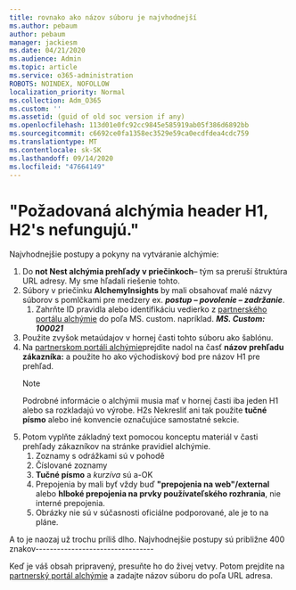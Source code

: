```yaml
---
title: rovnako ako názov súboru je najvhodnejší
ms.author: pebaum
author: pebaum
manager: jackiesm
ms.date: 04/21/2020
ms.audience: Admin
ms.topic: article
ms.service: o365-administration
ROBOTS: NOINDEX, NOFOLLOW
localization_priority: Normal
ms.collection: Adm_O365
ms.custom: ''
ms.assetid: (guid of old soc version if any)
ms.openlocfilehash: 113d01e0fc92cc9845e585919ab05f386d6892bb
ms.sourcegitcommit: c6692ce0fa1358ec3529e59ca0ecdfdea4cdc759
ms.translationtype: MT
ms.contentlocale: sk-SK
ms.lasthandoff: 09/14/2020
ms.locfileid: "47664149"
---
```

# <a name="required-alchemy-header-h1-h2s-dont-work"></a>"Požadovaná alchýmia header H1, H2's nefungujú."
Najvhodnejšie postupy a pokyny na vytváranie alchýmie:

1. Do **not Nest alchýmia prehľady v priečinkoch**– tým sa preruší štruktúra URL adresy. My sme hľadali riešenie tohto.
1. Súbory v priečinku **AlchemyInsights** by mali obsahovať malé názvy súborov s pomlčkami pre medzery ex. ***postup – povolenie – zadržanie***.
    1. Zahrňte ID pravidla alebo identifikáciu vedierko z [partnerského portálu alchýmie](https://alchemyportal.azurewebsites.net) do poľa MS. custom. napríklad. ***MS. Custom: 100021***
1. Použite zvyšok metaúdajov v hornej časti tohto súboru ako šablónu.
1. Na [partnerskom portáli alchýmie](https://alchemyportal.azurewebsites.net)prejdite nadol na časť **názov prehľadu zákazníka:** a použite ho ako východiskový bod pre názov H1 pre prehľad. 
    > [!NOTE]
    > Podrobné informácie o alchýmii musia mať v hornej časti iba jeden H1 alebo sa rozkladajú vo výrobe. H2s Nekresliť ani tak použite **tučné písmo** alebo iné konvencie označujúce samostatné sekcie.
1. Potom vyplňte základný text pomocou konceptu materiál v časti prehľady zákazníkov na stránke pravidiel alchýmie.
    1. Zoznamy s odrážkami sú v pohodě
    1. Číslované zoznamy
    1. **Tučné písmo** a *kurzíva* sú a-OK
    1. Prepojenia by mali byť vždy buď **"prepojenia na web"/external** alebo **hlboké prepojenia na prvky používateľského rozhrania**, nie interné prepojenia.
    1. Obrázky nie sú v súčasnosti oficiálne podporované, ale je to na pláne.

A to je naozaj už trochu príliš dlho. Najvhodnejšie postupy sú približne 400 znakov---------------------------------

Keď je váš obsah pripravený, presuňte ho do živej vetvy. Potom prejdite na [partnerský portál alchýmie](https://alchemyportal.azurewebsites.net) a zadajte názov súboru do poľa URL adresa. 